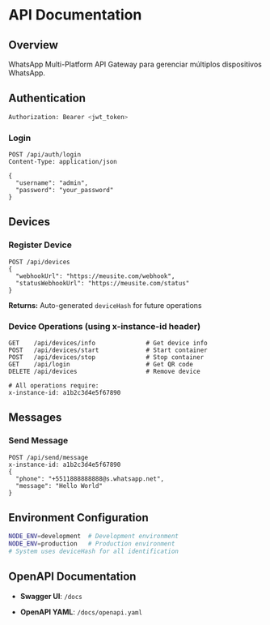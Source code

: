 # API Documentation

## Overview

WhatsApp Multi-Platform API Gateway para gerenciar múltiplos dispositivos WhatsApp.

## Authentication

```bash
Authorization: Bearer <jwt_token>
```

### Login
```http
POST /api/auth/login
Content-Type: application/json

{
  "username": "admin",
  "password": "your_password"
}
```

## Devices

### Register Device
```http
POST /api/devices
{
  "webhookUrl": "https://meusite.com/webhook",
  "statusWebhookUrl": "https://meusite.com/status"
}
```
**Returns:** Auto-generated `deviceHash` for future operations

### Device Operations (using x-instance-id header)
```http
GET    /api/devices/info              # Get device info
POST   /api/devices/start             # Start container
POST   /api/devices/stop              # Stop container
GET    /api/login                     # Get QR code
DELETE /api/devices                   # Remove device

# All operations require:
x-instance-id: a1b2c3d4e5f67890
```

## Messages

### Send Message
```http
POST /api/send/message
x-instance-id: a1b2c3d4e5f67890
{
  "phone": "+5511888888888@s.whatsapp.net",
  "message": "Hello World"
}
```



## Environment Configuration

```bash
NODE_ENV=development  # Development environment
NODE_ENV=production   # Production environment
# System uses deviceHash for all identification
```

## OpenAPI Documentation

- **Swagger UI**: `/docs`

- **OpenAPI YAML**: `/docs/openapi.yaml`